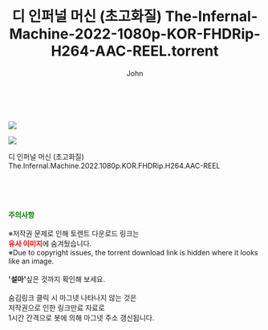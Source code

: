 ﻿---
layout: post
title:  "    디 인퍼널 머신 (초고화질) The-Infernal-Machine-2022-1080p-KOR-FHDRip-H264-AAC-REEL.torrent"
author: John
categories: [ 영화 ]
tags: [  ]
image: https://torrentrj56.com/uploadfile/full/b339c9b1c7f6ec905d3c7f472083c17a692f75e7.jpg"/></p><p><img src="https://torrentrj56.com/uploadfile/full/284e679c8facea51002527352c8e208dc5196605.jpg 
description: "    디 인퍼널 머신 (초고화질) The-Infernal-Machine-2022-1080p-KOR-FHDRip-H264-AAC-REEL torrent 정보 공유"
toc: true
toc_sticky: true
---

<br>
<p><img src="https://torrentrj56.com/uploadfile/full/b339c9b1c7f6ec905d3c7f472083c17a692f75e7.jpg"/></p><p><img src="https://torrentrj56.com/uploadfile/full/284e679c8facea51002527352c8e208dc5196605.jpg"/></p>
 디 인퍼널 머신 (초고화질) The.Infernal.Machine.2022.1080p.KOR.FHDRip.H264.AAC-REEL  
    
<br><br><br>
<p data-ke-size="size16"><b><span style="color: green;">주의사항</span></b><br /><br />※저작권 문제로 인해 토렌트 다운로드 링크는<br /><b><span style="color: red;">유사 이미지</span></b>에 숨겨뒀습니다.<br />※Due to copyright issues, the torrent download link is hidden where it looks like an image.<br /><br /><b>'설마'</b>싶은 것까지 확인해 보세요.<br /><br />숨김링크 클릭 시 마그넷 나타나지 않는 것은<br />저작권으로 인한 링크만료 자료로<br />1시간 간격으로 봇에 의해 마그넷 주소 갱신됩니다.</p>
